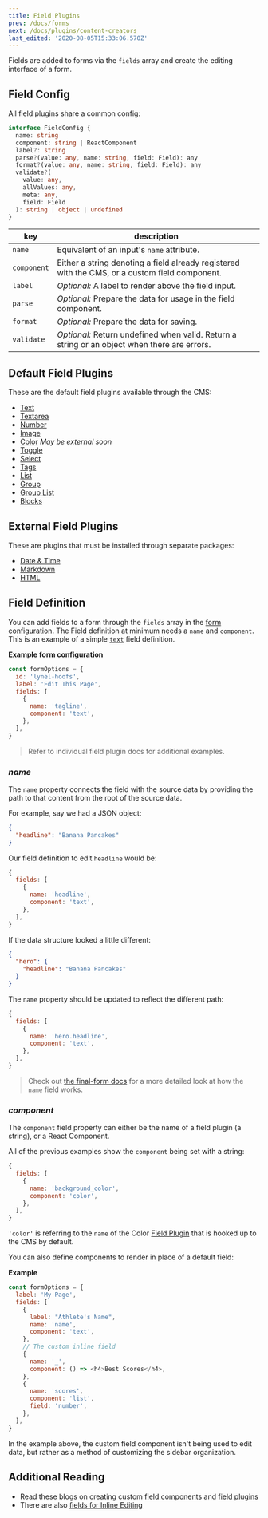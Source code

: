 ```yaml
---
title: Field Plugins
prev: /docs/forms
next: /docs/plugins/content-creators
last_edited: '2020-08-05T15:33:06.570Z'
---
```


Fields are added to forms via the `fields` array and create the editing interface of a form.

## Field Config

All field plugins share a common config:

```typescript
interface FieldConfig {
  name: string
  component: string | ReactComponent
  label?: string
  parse?(value: any, name: string, field: Field): any
  format?(value: any, name: string, field: Field): any
  validate?(
    value: any,
    allValues: any,
    meta: any,
    field: Field
  ): string | object | undefined
}
```

| key         | description                                                                                    |
| ----------- | ---------------------------------------------------------------------------------------------- |
| `name`      | Equivalent of an input's `name` attribute.                                                     |
| `component` | Either a string denoting a field already registered with the CMS, or a custom field component. |
| `label`     | _Optional:_ A label to render above the field input.                                           |
| `parse`     | _Optional:_ Prepare the data for usage in the field component.                                 |
| `format`    | _Optional:_ Prepare the data for saving.                                                       |
| `validate`  | _Optional:_ Return undefined when valid. Return a string or an object when there are errors.   |

## Default Field Plugins

These are the default field plugins available through the CMS:

- [Text](/docs/plugins/fields/text)
- [Textarea](/docs/plugins/fields/textarea)
- [Number](/docs/plugins/fields/number)
- [Image](/docs/plugins/fields/image)
- [Color](/docs/plugins/fields/color) _May be external soon_
- [Toggle](/docs/plugins/fields/toggle)
- [Select](/docs/plugins/fields/select)
- [Tags](/docs/plugins/fields/tags)
- [List](/docs/plugins/fields/list)
- [Group](/docs/plugins/fields/group)
- [Group List](/docs/plugins/fields/group-list)
- [Blocks](/docs/plugins/fields/blocks)

## External Field Plugins

These are plugins that must be installed through separate packages:

- [Date & Time](/docs/plugins/fields/date)
- [Markdown](/docs/plugins/fields/markdown)
- [HTML](/docs/plugins/fields/html)

## Field Definition

You can add fields to a form through the `fields` array in the [form configuration](/docs/plugins/forms#form-configuration). The Field definition at minimum needs a `name` and `component`. This is an example of a simple [`text`](/docs/plugins/fields/text) field definition.

**Example form configuration**

```js
const formOptions = {
  id: 'lynel-hoofs',
  label: 'Edit This Page',
  fields: [
    {
      name: 'tagline',
      component: 'text',
    },
  ],
}
```

> Refer to individual field plugin docs for additional examples.

### _name_

The `name` property connects the field with the source data by providing the path to that content from the root of the source data.

For example, say we had a JSON object:

```json
{
  "headline": "Banana Pancakes"
}
```

Our field definition to edit `headline` would be:

```js
{
  fields: [
    {
      name: 'headline',
      component: 'text',
    },
  ],
}
```

If the data structure looked a little different:

```json
{
  "hero": {
    "headline": "Banana Pancakes"
  }
}
```

The `name` property should be updated to reflect the different path:

```js
{
  fields: [
    {
      name: 'hero.headline',
      component: 'text',
    },
  ],
}
```

> Check out [the final-form docs](https://final-form.org/docs/final-form/field-names) for a more detailed look at how the `name` field works.

### _component_

The `component` field property can either be the name of a field plugin (a string), or a React Component.

All of the previous examples show the `component` being set with a string:

```js
{
  fields: [
    {
      name: 'background_color',
      component: 'color',
    },
  ],
}
```

`'color'` is referring to the `name` of the Color [Field Plugin](/docs/plugins/fields/custom-fields#2-creating-field-plugins) that is hooked up to the CMS by default.

You can also define components to render in place of a default field:

**Example**

```js
const formOptions = {
  label: 'My Page',
  fields: [
    {
      label: "Athlete's Name",
      name: 'name',
      component: 'text',
    },
    // The custom inline field
    {
      name: '_',
      component: () => <h4>Best Scores</h4>,
    },
    {
      name: 'scores',
      component: 'list',
      field: 'number',
    },
  ],
}
```

In the example above, the custom field component isn't being used to edit data, but rather as a method of customizing the sidebar organization.

## Additional Reading

- Read these blogs on creating custom [field components](/blog/custom-field-components) and [field plugins](/blog/custom-field-plugins)
- There are also [fields for Inline Editing](/docs/ui/inline-editing#using-pre-configured-inline-fields)

